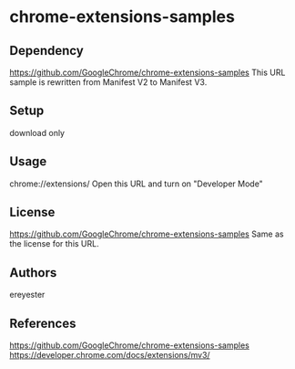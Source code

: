 # chrome-extensions-samples

## Dependency
https://github.com/GoogleChrome/chrome-extensions-samples
This URL sample is rewritten from Manifest V2 to Manifest V3.

## Setup
download only

## Usage
chrome://extensions/ 
Open this URL and turn on "Developer Mode"

## License
https://github.com/GoogleChrome/chrome-extensions-samples
Same as the license for this URL.

## Authors
ereyester

## References
https://github.com/GoogleChrome/chrome-extensions-samples
https://developer.chrome.com/docs/extensions/mv3/